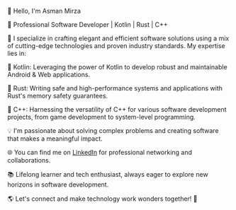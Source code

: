 👋 Hello, I'm Asman Mirza

🚀 Professional Software Developer | Kotlin | Rust | C++

🔧 I specialize in crafting elegant and efficient software solutions using a mix of cutting-edge technologies and proven industry standards. My expertise lies in:

🌟 Kotlin: Leveraging the power of Kotlin to develop robust and maintainable Android & Web applications.

🦀 Rust: Writing safe and high-performance systems and applications with Rust's memory safety guarantees.

🔨 C++: Harnessing the versatility of C++ for various software development projects, from game development to system-level programming.

💡 I'm passionate about solving complex problems and creating software that makes a meaningful impact. 

🌐 You can find me on [LinkedIn]( https://in.linkedin.com/in/asman-mirza-a60807190) for professional networking and collaborations.

📚 Lifelong learner and tech enthusiast, always eager to explore new horizons in software development.

🌎 Let's connect and make technology work wonders together! 🚀

